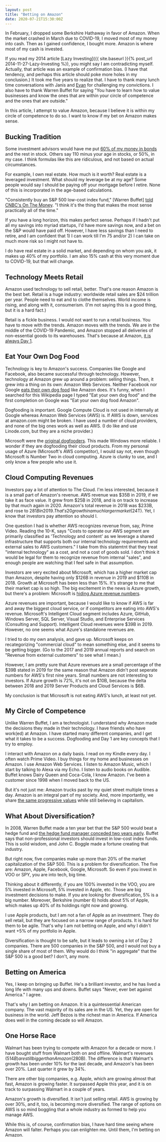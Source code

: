```yaml
---
layout: post
title: "Betting on Amazon"
date: 2020-07-21T15:30:00Z
---
```

In February, I dropped some Berkshire Hathaway in favor of
Amazon. When the market crashed in March due to COVID-19, I moved most
of my money into cash. Then as I gained confidence, I bought
more. Amazon is where most of my cash is invested.

If you read my 2014 article [Lazy Investing]({{ site.baseurl }}{%
post_url 2014-11-27-Lazy-Investing %}), you might say I am
contradicting myself. Actually, that article was an example of
confirmation bias. (I have that tendency, and perhaps this article
should poke more holes in my conclusion.) It took me five years to
realize that. I have to thank many lunch time conversations with Janis
and [Evan](https://evan.carlin.com) for challenging my convictions. I
also have to thank Warren Buffet for saying "You have to learn how to
value businesses and know the ones that are within your circle of
competence and the ones that are outside."

In this article, I attempt to value Amazon, because I believe it is
within my circle of competence to do so. I want to know if my bet on
Amazon makes sense.

## Bucking Tradition

Some investment advisors would have me put
[60% of my money in bonds](https://www.investopedia.com/articles/investing/062714/100-minus-your-age-outdated.asp)
and the rest in stock. Others say 110 minus your age in stocks, or
50%, in my case. I think formulas like this are ridiculous, and not
based on actual circumstances.

For example, I own real estate. How much is it worth? Real estate is a
leveraged investment. What should my leverage be at my age? Some
people would say I should be paying off your mortgage before I
retire. None of this is incorporated in the age-based calculations.

"Consistently buy an S&P 500 low-cost index fund," [Warren Buffet]
[told CNBC's On The Money](https://www.cnbc.com/2018/01/03/why-warren-buffett-says-index-funds-are-the-best-investment.html).
"I think it's the thing that makes the most sense practically all of
the time."

If you have a long horizon, this makes perfect sense. Perhaps if I
hadn't put all my savings into myriad startups, I'd have more savings
now, and a bet on the S&P would have paid off. However, I have less
savings than I need to retire, and I am confident that 1) I can work
till I'm 75 and/or 2) I can take on much more risk so I might
not have to.

I do have real estate in a solid market, and depending on whom you
ask, it makes up 40% of my portfolio. I am also 15% cash at this
very moment due to COVID-19, but that will change.

## Technology Meets Retail

Amazon used technology to sell retail, better. That's one reason
Amazon is the best bet. Retail is a huge industry: worldwide retail
sales are $24 trillion per year. People need to eat and to clothe
themselves. World income is rising, and along with it,
consumerism. (I'm not saying this is a good thing, but it is a hard
fact.)

Retail is a fickle business. I would not want to run a retail
business. You have to move with the trends. Amazon moves with the
trends. We are in the middle of the COVID-19 Pandemic, and Amazon
stopped all deliveries of non-essential goods to its warehouses.
That's because at Amazon, [it is always Day 1](http://n99.us/ukg).

## Eat Your Own Dog Food

Technology is key to Amazon's success. Companies like Google and
Facebook, also became successful through technology. However,
technology at Amazon grew up around a problem: selling things. Then,
it grew into a thing on its own: Amazon Web Services. Neither Facebook
nor Google
[eats their own dog food](http://n99.us/exx)
like Amazon does. It's funny, when I searched for this Wikipedia
page I typed "Eat your own dog food" and the first completion on
Google was "Eat your own dog food Amazon".

Dogfooding is important. Google Compute Cloud is not used in
internally at Google whereas Amazon Web Services (AWS) is. If AWS is
down, services at amazon.com might be broken. I have used a number of
cloud providers, and none of the big ones work as well as AWS. (I do
like and use Linode.com, but they are a niche provider.)

Microsoft were the
[original dogfooders](https://en.wikipedia.org/wiki/Eating_your_own_dog_food#Origin_of_the_term).
This made Windows more reliable. I wonder if they are dogfooding
their cloud products. From my personal usage of Azure (Microsoft's AWS
competitor), I would say
not, even though Microsoft is Number Two in cloud computing. Azure is
clunky to use, and I only know a few people who use it.

## Cloud Computing Revenues

Investors pay a lot of attention to The Cloud. I'm less interested,
because it is a small part of Amazon's revenue. AWS revenue was $35B
in 2019, if we take it as face value. It grew from $25B in 2018, and
is on track to increase by that much again in 2020. Amazon's total
revenue in 2018 was $233B, and rose to $281B in 2019. That's 20%
growth in a much larger market ($24T). Yet, I know that investors pay
attention so should I.

One question I had is whether AWS recognizes revenue from, say, Prime
Video. Reading the 10-K, says "Costs to operate our AWS segment are
primarily classified as 'Technology and content' as we leverage a
shared infrastructure that supports both our internal technology
requirements and external sales to AWS customers." I take from this
statemtnt that they treat "internal technology" as a cost, and not a
cost of goods sold. I don't think it would be legal for them to
recognize revenue from internal "sales", and enough people are
watching that I feel safe in that assumption.

Investors are very excited about Microsoft, which has a higher market
cap than Amazon, despite having only $126B in revenue in 2019 and
$110B in 2018. Growth at Microsoft has been less than 15%. It's
strange to me that their market cap is so high. The big excitement
in the news is Azure growth, but there's a
problem: Microsoft is
[hiding Azure revenue numbers](https://www.techrepublic.com/article/microsoft-keeps-hiding-azure-revenue-numbers-but-why/).

Azure revenues are important, because I would like to know if AWS is
far and away the biggest cloud service, or if competitors are eating
into AWS's revenue. Microsoft's Intelligent Cloud segment includes
Azure, GitHub, Windows Server, SQL Server, Visual Studio, and
Enterprise Services (Consulting and Support). Intelligent Cloud
revenues were $39B in 2019. However, no one seems what Azure's
standalone revenues are.

I tried to do my own analysis, and gave up. Microsoft keeps on
recategorizing "commercial cloud" to mean something else, and it seems
to be getting bigger. (Go to the 2017 and 2019 annual reports and
search on "Revenue from external customers" to see what I mean.)

However, I am pretty sure that Azure revenues are a small percentage of the
$39B stated in 2019 for the same reason that Amazon didn't post
seperate numbers for AWS's first nine years. Small numbers are not
interesting to investors. If Azure growth is 72%, it's not on $10B,
because the delta between 2018 and 2019 Server Products and Cloud
Services is $6B.

My conclusion is that Microsoft is not eating AWS's lunch, at least
not yet.

## My Circle of Competence

Unlike Warren Buffet, I am a technologist. I understand why Amazon
made the decisions they made in their technology. I have friends who
have work(ed) at Amazon. I have started many different companies, and
I get what it takes to be a success. Dogfooding and Day 1 are key
concepts that I try to employ.

I interact with Amazon on a daily basis. I read on my Kindle every
day. I often watch Prime Video. I buy things for my home and
businesses on Amazon. I use Amazon Web Services. I listen to Amazon
Music, which I start by talking to Alexa via my Echo. I listen to
audio books on Audible. Buffet knows Dairy Queen and Coca-Cola, I know
Amazon. I've been a customer since 1998 when I moved back to the US.

But it's not just me: Amazon trucks past by my quiet street multiple
times a day. Amazon is an integral part of my society. And, more
importantly, we share [the same progressive values](http://n99.us/mjx)
while still believing in capitalism.

## What About Diversification?

In 2008, Warren Buffet made a ten year bet that the S&P 500 would beat
a hedge fund and
[the hedge fund manager conceded two years early](http://n99.us/noo). Buffet
says that non-professional investors should invest in low-cost index
funds. This is solid wisdom, and John C. Boggle made a fortune
creating that industry.

But right now, five companies make up more than 20% of the market
capitalization of the S&P 500. This is a problem for
diversification. The five are: Amazon, Apple, Facebook, Google,
Microsoft. So even if you invest in VOO or SPY, you are into tech, big
time.

Thinking about it differently, if you are 100% invested in the VOO,
you are 5% invested in Microsoft, 5% invested in Apple, etc. Those are
big investment decisions to make. If you are looking for
diversification, 5% is a big number. Moreover, Berkshire (number 6)
holds about 5% of Apple, which makes up 40% of its holdings right now
and growing.

I use Apple products, but I am not a fan of Apple as an
investment. They do sell retail, but they are focused on a narrow
range of products. It is hard for them to be agile. That's why I am
not betting on Apple, and why I didn't want +5% of my portfolio in
Apple.

Diversification is thought to be safe, but it leads to owning a lot of
Day 2 companies. There are 500 companies in the S&P 500, and I would
not buy a single share of most of them. Why would do I think "in
aggregate" that the S&P 500 is a good bet? I don't, any more.

## Betting on America

Yes, I keep on bringing up Buffet. He's a brilliant investor, and he
has lived a long life with many ups and downs. Buffet says "Never,
ever bet against America." I agree.

That's why I am betting on Amazon. It is a quintessential American
company. The vast majority of its sales are in the US. Yet, they are
open for business in the world. Jeff Bezos is the richest man in
America. If America does well in the coming decade so will Amazon.

## One Horse Race

Walmart has been trying to compete with Amazon for a decade or more. I
have bought stuff from Walmart both on and offline. Walmart's revenues
($514B) are still bigger than Amazon ($280B). The difference is that
Walmart's growth has been under 10% for the last decade, and Amazon's
has been over 20%. Last quarter it grew by 34%.

There are other big companies, e.g. Apple, which are growing almost
that fast, Amazon is growing faster. It surpassed Apple this year, and
it is on track to surpassing Walmart in a couple of years.

Amazon's growth is diversified. It isn't just selling retail. AWS is
growing by over 30%, and it, too, is becoming more diversified. The
range of options on AWS is so mind boggling that a whole industry as
formed to help you manage AWS.

While this is, of course, confirmation bias, I have hard time seeing
where Amazon will falter. Perhaps you can enlighten me. Until them,
I'm betting on Amazon.
